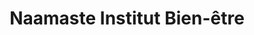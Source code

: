 ---
title: "Naamaste Institut Bien-être"
url: /merignac/naamaste-institut-bien-etre/
shop: Kosmetik
---